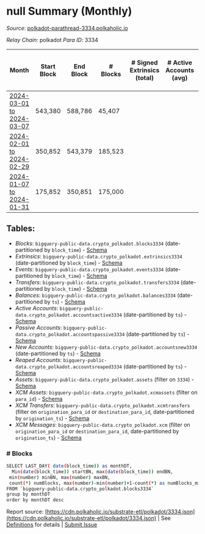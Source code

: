 # null Summary (Monthly)

_Source_: [polkadot-parathread-3334.polkaholic.io](https://polkadot-parathread-3334.polkaholic.io)

*Relay Chain*: polkadot
*Para ID*: 3334



| Month | Start Block | End Block | # Blocks | # Signed Extrinsics (total) | # Active Accounts (avg) | # Addresses with Balances (max) | Issues |
| ----- | ----------- | --------- | -------- | --------------------------- | ----------------------- | ------------------------------- | ------ |
| [2024-03-01 to 2024-03-07](/polkadot/3334-polkadot-parathread-3334/2024-03-31.md) | 543,380 | 588,786 | 45,407 |  |  | 4 | -   |   
| [2024-02-01 to 2024-02-29](/polkadot/3334-polkadot-parathread-3334/2024-02-29.md) | 350,852 | 543,379 | 185,523 |  |  | 4 | - 7,005 (3.64%) |   
| [2024-01-07 to 2024-01-31](/polkadot/3334-polkadot-parathread-3334/2024-01-31.md) | 175,852 | 350,851 | 175,000 |  |  | 4 | -   |   

## Tables:

* _Blocks_: `bigquery-public-data.crypto_polkadot.blocks3334` (date-partitioned by `block_time`) - [Schema](/schema/balances.json)
* _Extrinsics_: `bigquery-public-data.crypto_polkadot.extrinsics3334` (date-partitioned by `block_time`) - [Schema](/schema/extrinsics.json)
* _Events_: `bigquery-public-data.crypto_polkadot.events3334` (date-partitioned by `block_time`) - [Schema](/schema/events.json)
* _Transfers_: `bigquery-public-data.crypto_polkadot.transfers3334` (date-partitioned by `block_time`) - [Schema](/schema/transfers.json)
* _Balances_: `bigquery-public-data.crypto_polkadot.balances3334` (date-partitioned by `ts`) - [Schema](/schema/balances.json)
* _Active Accounts_: `bigquery-public-data.crypto_polkadot.accountsactive3334` (date-partitioned by `ts`) - [Schema](/schema/accountsactive.json)
* _Passive Accounts_: `bigquery-public-data.crypto_polkadot.accountspassive3334` (date-partitioned by `ts`) - [Schema](/schema/accountspassive.json)
* _New Accounts_: `bigquery-public-data.crypto_polkadot.accountsnew3334` (date-partitioned by `ts`) - [Schema](/schema/accountsnew.json)
* _Reaped Accounts_: `bigquery-public-data.crypto_polkadot.accountsreaped3334` (date-partitioned by `ts`) - [Schema](/schema/accountsreaped.json)
* _Assets_: `bigquery-public-data.crypto_polkadot.assets` (filter on `3334`) - [Schema](/schema/assets.json)
* _XCM Assets_: `bigquery-public-data.crypto_polkadot.xcmassets` (filter on `para_id`) - [Schema](/schema/xcmassets.json)
* _XCM Transfers_: `bigquery-public-data.crypto_polkadot.xcmtransfers` (filter on `origination_para_id` or `destination_para_id`, date-partitioned by `origination_ts`) - [Schema](/schema/xcmtransfers.json)
* _XCM Messages_: `bigquery-public-data.crypto_polkadot.xcm` (filter on `origination_para_id` or `destination_para_id`, date-partitioned by `origination_ts`) - [Schema](/schema/xcm.json)

### # Blocks
```bash
SELECT LAST_DAY( date(block_time)) as monthDT,
  Min(date(block_time)) startBN, max(date(block_time)) endBN, 
 min(number) minBN, max(number) maxBN, 
 count(*) numBlocks, max(number)-min(number)+1-count(*) as numBlocks_missing 
FROM `bigquery-public-data.crypto_polkadot.blocks3334` 
group by monthDT 
order by monthDT desc
```


Report source: [https://cdn.polkaholic.io/substrate-etl/polkadot/3334.json](https://cdn.polkaholic.io/substrate-etl/polkadot/3334.json) | See [Definitions](/DEFINITIONS.md) for details | [Submit Issue](https://github.com/colorfulnotion/substrate-etl/issues)
